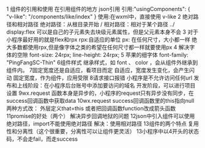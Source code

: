 1 组件的引用和使用
在引用组件的地方 json引用 
引用:"usingComponents": {
  "v-like": "/components/like/index"
}
使用:在wxml中，直接使用 v-like
2 绝对路径和相对路径
绝对路径：从根目录开始 /
相对路径：相对于某个路径 ../
display:flex 可以是自己的子元素失去块级元素属性，但是父元素本身不会
3 对于小程序最好用的就是flex和rpx
rpx:自适应的单位
px: 在任何尺寸，大小都一样
绝大多数都使用rpx,但是像字体之类的希望在任何尺寸都一样就要使用px
4 解决字体的空隙
font-size: 24rpx;
line-height: 24rpx;
5 苹果的细字体
font-family: "PingFangSC-Thin"
6组件样式
继承样式，如 font 、 color ，会从组件外继承到组件内。
7固定宽度还是自适应，看项目而定
自适应，宽度发生变化，会产生闪动
固定宽度，作为组件，应用受限
8请求接口报错
小程序是不允许访问任何url
发布和上线阶段：在小程序后台账号中添加要访问的域名
开发阶段，可以进行项目设置
9wx.request
函数本身是异步的，小程序的request只有异步没有同步，在success回调函数中获取data
10wx.request success回调函数里的this指向null
两种方式改：
外层定义that=this
或者把回调函数function改成箭头函数
11promise的好处（两个）
解决异步回调地狱的问题
12json中引入组件可以使用绝对路径，import不能使用绝对路径
解决：使用相对路径
13组件的两个特点 复用性和分离性（这个很重要，分离性可以让组件更灵活）
13小程序中以4开头的状态码，不会走fail，而走success
